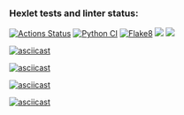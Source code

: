 ### Hexlet tests and linter status:
[![Actions Status](https://github.com/michaelk77/python-project-50/workflows/hexlet-check/badge.svg)](https://github.com/michaelk77/python-project-50/actions)
[![Python CI](https://github.com/michaelk77/python-project-50/actions/workflows/pyci.yml/badge.svg)](https://github.com/michaelk77/python-project-50/actions/workflows/pyci.yml)
[![Flake8](https://github.com/michaelk77/python-project-50/actions/workflows/flake8.yml/badge.svg)](https://github.com/michaelk77/python-project-50/actions/workflows/flake8.yml)
<a href="https://codeclimate.com/github/michaelk77/python-project-50/maintainability"><img src="https://api.codeclimate.com/v1/badges/8d142986beee20c9d2d0/maintainability" /></a>
<a href="https://codeclimate.com/github/michaelk77/python-project-50/test_coverage"><img src="https://api.codeclimate.com/v1/badges/8d142986beee20c9d2d0/test_coverage" /></a>


[![asciicast](https://asciinema.org/a/i5Rfq6ngVLGSeiBOYBvwVNXGC.svg)](https://asciinema.org/a/i5Rfq6ngVLGSeiBOYBvwVNXGC)

[![asciicast](https://asciinema.org/a/fXZbN3RnO6mygy4SvAzWd3Ptk.svg)](https://asciinema.org/a/fXZbN3RnO6mygy4SvAzWd3Ptk)

[![asciicast](https://asciinema.org/a/EhxiMiu4eieIh5J5SugBGY7K4.svg)](https://asciinema.org/a/EhxiMiu4eieIh5J5SugBGY7K4)

[![asciicast](https://asciinema.org/a/vSJV3SRrA2Xa0iefMMkKJmvTf.svg)](https://asciinema.org/a/vSJV3SRrA2Xa0iefMMkKJmvTf)
